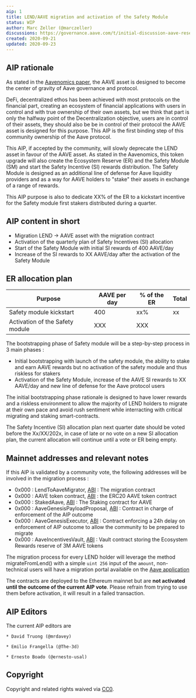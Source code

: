 ```yaml
---
aip: 1
title: LEND/AAVE migration and activation of the Safety Module
status: WIP
author: Marc Zeller (@marczeller)
discussions: https://governance.aave.com/t/initial-discussion-aave-reserve-emission-for-safety-and-ecosystem-incentives/85/60
created: 2020-09-21
updated: 2020-09-23
---
```


## AIP rationale

As stated in the [Aavenomics paper](https://aave.com/Aavenomics.pdf), the AAVE asset is designed to become the center of gravity of Aave governance and protocol.


DeFi, decentralized ethos has been achieved with most protocols on the financial part, creating an ecosystem of financial applications with users in control and with true ownership of their own assets,
but we think that part is only the halfway point of the Decentralization objective, users are in control of their assets, they should also be be in control of their protocol the AAVE asset is designed for this purpose.
This AIP is the first binding step of this community ownership of the Aave protocol.


This AIP, if accepted by the community, will slowly deprecate the LEND asset in favour of the AAVE asset.
As stated in the Aavenomics, this token upgrade will also create the Ecosystem Reserve (ER) and the Safety Module (SM) and start the Safety Incentive (SI) rewards distribution.
The Safety Module is designed as an additional line of defense for Aave liquidity providers and as a way for AAVE holders to "stake" their assets in exchange of a range of rewards.


This AIP purpose is also to dedicate XX% of the ER to a kickstart incentive for the Safety module first stakers distributed during a quarter.

## AIP content in short

- Migration LEND -> AAVE asset with the migration contract
- Activation of the quarterly plan of Safety Incentives (SI) allocation
- Start of the Safety Module with initial SI rewards of 400 AAVE/day
- Increase of the SI rewards to XX AAVE/day after the activation of the Safety Module

## ER allocation plan

| Purpose | AAVE per day | % of the ER | Total |
|-|-|-|-|
| Safety module kickstart | 400 | xx% | xx |
| Activation of the Safety module | XXX | XXX |

The bootstrapping phase of Safety module will be a step-by-step process in 3 main phases : 
- Initial bootstrapping with launch of the safety module, the ability to stake and earn AAVE rewards but no activation of the safety module and thus riskless for stakers
- Activation of the Safety Module, increase of the AAVE SI rewards to XX AAVE/day and new line of defense for the Aave protocol users

The initial bootstrapping phase rationale is designed to have lower rewards and a riskless environment to allow the majority of LEND holders to migrate at their own pace and avoid rush sentiment while interracting with critical migrating and staking smart-contracts.

The Safety Incentive (SI) allocation plan next quarter date should be voted before the Xx/XX/202x, in case of late or no vote on a new SI allocation plan, the current allocation will continue until a vote or ER being empty.

## Mainnet addresses and relevant notes

If this AIP is validated by a community vote, the following addresses will be involved in the migration process :

- 0x000 : LendToAaveMigrator, [ABI](LINK) : The migration contract
- 0x000 : AAVE token contract, [ABI](placeholder) : the ERC20 AAVE token contract
- 0x000 : StakedAave, [ABI](placeholder) : The Staking contract for AAVE
- 0x000 : AaveGenesisPayloadProposal, [ABI](placeholder) : Contract in charge of enforcement of the AIP outcome
- 0x000 : AaveGenesisExecutor, [ABI](placeholder) : Contract enforcing a 24h delay on enforcement of AIP outcome to allow the community to be prepared to migrate
- 0x000 : AaveIncentivesVault, [ABI](placeholder) : Vault contract storing the Ecosystem Rewards reserve of 3M AAVE tokens


The migration process for every LEND holder will leverage the method migrateFromLend() with a simple `uint 256` input of the `amount`, non-technical users will have a migration portal available on the [Aave application](app.aave.com/placeholder)

The contracts are deployed to the Ethereum mainnet but are **not activated until the outcome of the current AIP vote**.
Please refrain from trying to use them before activation, it will result in a failed transaction.

## AIP Editors

The current AIP editors are

`* David Truong (@mrdavey)`

`* Emilio Frangella (@The-3d)`

`* Ernesto Boado (@ernesto-usal)`

## Copyright

Copyright and related rights waived via [CC0](https://creativecommons.org/publicdomain/zero/1.0/).
